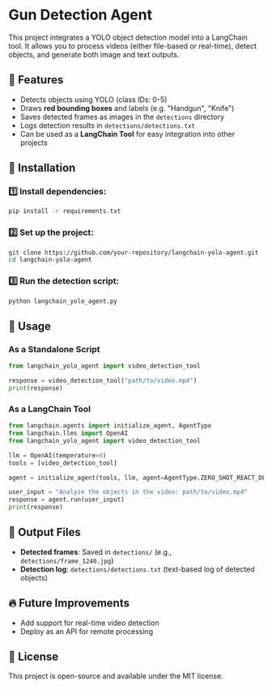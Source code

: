 # Gun Detection Agent

This project integrates a YOLO object detection model into a LangChain tool. It allows you to process videos (either file-based or real-time), detect objects, and generate both image and text outputs.

## 📌 Features
- Detects objects using YOLO (class IDs: 0-5)
- Draws **red bounding boxes** and labels (e.g. "Handgun", "Knife")
- Saves detected frames as images in the `detections` directory
- Logs detection results in `detections/detections.txt`
- Can be used as a **LangChain Tool** for easy integration into other projects

## 🚀 Installation
### 1️⃣ Install dependencies:
```bash
pip install -r requirements.txt
```
### 2️⃣ Set up the project:
```bash
git clone https://github.com/your-repository/langchain-yolo-agent.git
cd langchain-yolo-agent
```
### 3️⃣ Run the detection script:
```bash
python langchain_yolo_agent.py
```

## 🔧 Usage
### As a Standalone Script
```python
from langchain_yolo_agent import video_detection_tool

response = video_detection_tool("path/to/video.mp4")
print(response)
```
### As a LangChain Tool
```python
from langchain.agents import initialize_agent, AgentType
from langchain.llms import OpenAI
from langchain_yolo_agent import video_detection_tool

llm = OpenAI(temperature=0)
tools = [video_detection_tool]

agent = initialize_agent(tools, llm, agent=AgentType.ZERO_SHOT_REACT_DESCRIPTION, verbose=True)

user_input = "Analyze the objects in the video: path/to/video.mp4"
response = agent.run(user_input)
print(response)
```

## 📂 Output Files
- **Detected frames**: Saved in `detections/` (e.g., `detections/frame_1240.jpg`)
- **Detection log**: `detections/detections.txt` (text-based log of detected objects)

## 🔥 Future Improvements
- Add support for real-time video detection
- Deploy as an API for remote processing

## 📝 License
This project is open-source and available under the MIT license.
